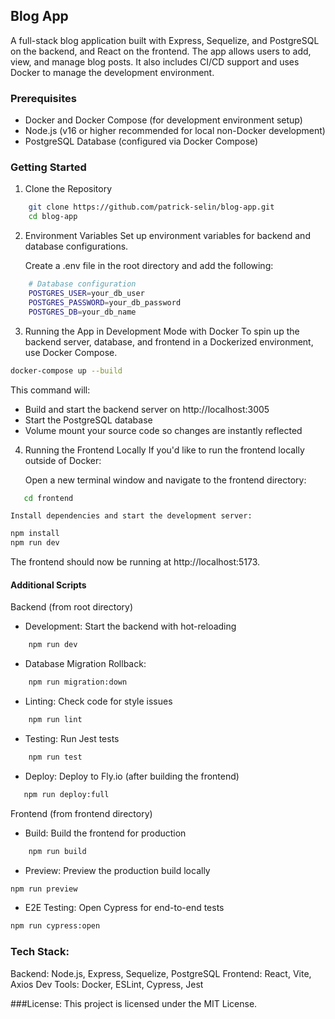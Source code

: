 ## Blog App

A full-stack blog application built with Express, Sequelize, and PostgreSQL on the backend, and React on the frontend. The app allows users to add, view, and manage blog posts. It also includes CI/CD support and uses Docker to manage the development environment.

### Prerequisites

* Docker and Docker Compose (for development environment setup)
* Node.js (v16 or higher recommended for local non-Docker development)
* PostgreSQL Database (configured via Docker Compose)

### Getting Started
1. Clone the Repository
```bash
	git clone https://github.com/patrick-selin/blog-app.git
	cd blog-app
```
2. Environment Variables
Set up environment variables for backend and database configurations.

    Create a .env file in the root directory and add the following:

```bash
    # Database configuration
    POSTGRES_USER=your_db_user
    POSTGRES_PASSWORD=your_db_password
    POSTGRES_DB=your_db_name
```

3. Running the App in Development Mode with Docker
To spin up the backend server, database, and frontend in a Dockerized environment, use Docker Compose.

```bash
docker-compose up --build
```

 This command will:
* Build and start the backend server on http://localhost:3005
* Start the PostgreSQL database
* Volume mount your source code so changes are instantly reflected

4. Running the Frontend Locally
If you'd like to run the frontend locally outside of Docker:

	Open a new terminal window and navigate to the frontend directory:

 ```bash
	cd frontend
```
	Install dependencies and start the development server:
```bash
npm install
npm run dev
```
The frontend should now be running at http://localhost:5173.

#### Additional Scripts
Backend (from root directory)

* Development: Start the backend with hot-reloading
```bash
	npm run dev
```
* Database Migration Rollback:
```bash
	npm run migration:down
```
* Linting: Check code for style issues
```bash
	npm run lint
```
* Testing: Run Jest tests
```bash
	npm run test
```
* Deploy: Deploy to Fly.io (after building the frontend)
```bash
   npm run deploy:full
```

Frontend (from frontend directory)

* Build: Build the frontend for production
```bash
	npm run build
```
* Preview: Preview the production build locally
```bash
npm run preview
```
* E2E Testing: Open Cypress for end-to-end tests
```bash
npm run cypress:open
```

### Tech Stack:

Backend: Node.js, Express, Sequelize, PostgreSQL
Frontend: React, Vite, Axios
Dev Tools: Docker, ESLint, Cypress, Jest

###License:
This project is licensed under the MIT License.
